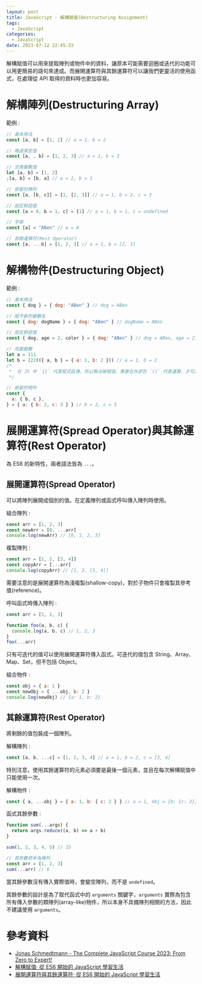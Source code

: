 ```yaml
---
layout: post
title: JavaScript - 解構賦值(Destructuring Assignment)
tags:
  - JavaScript
categories:
  - JavaScript
date: 2023-07-12 22:45:33
---
```



解構賦值可以用來提取陣列或物件中的資料，讓原本可能需要迴圈或迭代的功能可以用更簡易的語句來達成。而展開運算符與其餘運算符可以讓我們更靈活的使用函式，在處理從 API 取得的資料時也更加容易。

<!-- more -->

# 解構陣列(Destructuring Array)

範例 :

```js
// 基本用法
const [a, b] = [1, 2] // a = 1, b = 2

// 略過某些值
const [a, , b] = [1, 2, 3] // a = 1, b = 3

// 交換變數值
let [a, b] = [1, 2]
;[a, b] = [b, a] // a = 2, b = 1

// 嵌套的陣列
const [a, [b, c]] = [1, [2, 3]] // a = 1, b = 2, c = 3

// 設定默認值
const [a = 0, b = 1, c] = [1] // a = 1, b = 1, c = undefined

// 字串
const [a] = "ABen" // a = A

// 其餘運算符(Rest Operator)
const [a, ...b] = [1, 2, 3] // a = 1, b = [2, 3]
```

# 解構物件(Destructuring Object)

範例 :

```js
// 基本用法
const { dog } = { dog: "ABen" } // dog = ABen

// 賦予新的變數名
const { dog: dogName } = { dog: "ABen" } // dogName = ABen

// 設定默認值
const { dog, age = 2, color } = { dog: "ABen" } // dog = ABen, age = 2, color = undefined

// 改變變數
let a = 111
let b = 222(({ a, b } = { a: 1, b: 2 })) // a = 1, b = 2
/*
 *  在 JS 中 `{}` 代表程式區塊，所以無法被賦值，需要在外部包 `()` 代表運算，才可正常執行。
 */

// 嵌套的物件
const {
  a: { b, c },
} = { a: { b: 2, c: 3 } } // b = 2, c = 3
```

# 展開運算符(Spread Operator)與其餘運算符(Rest Operator)

為 ES6 的新特性，兩者語法皆為 `...`。

## 展開運算符(Spread Operator)

可以將陣列展開成個別的值。在定義陣列或函式呼叫傳入陣列時使用。

組合陣列 :

```js
const arr = [1, 2, 3]
const newArr = [0, ...arr]
console.log(newArr) // [0, 1, 2, 3]
```

複製陣列 :

```js
const arr = [1, 2, [3, 4]]
const copyArr = [...arr]
console.log(copyArr) // [1, 2, [3, 4]]
```

需要注意的是展開運算符為淺複製(shallow-copy)，對於子物件只會複製其參考值(reference)。

呼叫函式時傳入陣列 :

```js
const arr = [1, 2, 3]

function foo(a, b, c) {
  console.log(a, b, c) // 1, 2, 3
}
foo(...arr)
```

只有可迭代的值可以使用展開運算符傳入函式。可迭代的值包含 String、Array、Map、Set，但不包括 Object。

組合物件 :

```js
const obj = { a: 1 }
const newObj = { ...obj, b: 2 }
console.log(newObj) // {a: 1, b: 2}
```

## 其餘運算符(Rest Operator)

將剩餘的值包裝成一個陣列。

解構陣列 :

```js
const [a, b, ...c] = [1, 2, 3, 4] // a = 1, b = 2, c = [3, 4]
```

特別注意，使用其餘運算符的元素必須要是最後一個元素，並且在每次解構賦值中只能使用一次。

解構物件 :

```js
const { a, ...obj } = { a: 1, b: { c: 2 } } // a = 1, obj = {b: {c: 2}}
```

函式其餘參數 :

```js
function sum(...args) {
  return args.reduce((a, b) => a + b)
}

sum(1, 2, 3, 4, 5) // 15

// 若參數原本為陣列
const arr = [1, 2, 3]
sum(...arr) // 6
```

當其餘參數沒有傳入實際值時，會變空陣列，而不是 `undefined`。

其餘參數的設計是為了取代函式中的 `arguments` 關鍵字，`arguments` 實際為包含所有傳入參數的類陣列(array-like)物件，所以本身不具備陣列相關的方法，因此不建議使用 `arguments`。

# 參考資料

- [Jonas Schmedtmann - The Complete JavaScript Course 2023: From Zero to Expert!](https://www.udemy.com/course/the-complete-javascript-course/)
- [解構賦值· 從 ES6 開始的 JavaScript 學習生活](https://eyesofkids.gitbooks.io/javascript-start-from-es6/content/part4/destructuring.html)
- [展開運算符與其餘運算符· 從 ES6 開始的 JavaScript 學習生活](https://eyesofkids.gitbooks.io/javascript-start-from-es6/content/part4/rest_spread.html)
